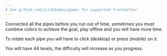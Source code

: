 ```yaml
---
# See github.com/js13kGames/games for supported frontmatter
---
```

Connected all the pipes before you run out of time, sometimes you must combine colors to achieve the goal, play offline and you will have more time.

To rotate each pipe you will have to click (desktop) or press (mobile) on it.

You will have 44 levels, the difficulty will increase as you progress.